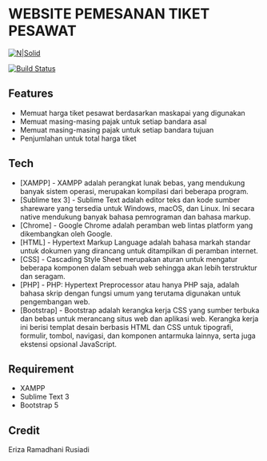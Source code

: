 # WEBSITE PEMESANAN TIKET PESAWAT

[![N|Solid](https://cldup.com/dTxpPi9lDf.thumb.png)](https://nodesource.com/products/nsolid)

[![Build Status](https://travis-ci.org/joemccann/dillinger.svg?branch=master)](https://travis-ci.org/joemccann/dillinger)

## Features
- Memuat harga tiket pesawat berdasarkan maskapai yang digunakan
- Memuat masing-masing pajak untuk setiap bandara asal
- Memuat masing-masing pajak untuk setiap bandara tujuan
- Penjumlahan untuk total harga tiket 

## Tech

- [XAMPP] - XAMPP adalah perangkat lunak bebas, yang mendukung banyak sistem operasi, merupakan kompilasi dari beberapa program.
- [Sublime tex 3] - Sublime Text adalah editor teks dan kode sumber shareware yang tersedia untuk Windows, macOS, dan Linux. Ini secara native mendukung banyak bahasa pemrograman dan bahasa markup.
- [Chrome] - Google Chrome adalah peramban web lintas platform yang dikembangkan oleh Google.
- [HTML] - Hypertext Markup Language adalah bahasa markah standar untuk dokumen yang dirancang untuk ditampilkan di peramban internet.
- [CSS] - Cascading Style Sheet merupakan aturan untuk mengatur beberapa komponen dalam sebuah web sehingga akan lebih terstruktur dan seragam.
- [PHP] - PHP: Hypertext Preprocessor atau hanya PHP saja, adalah bahasa skrip dengan fungsi umum yang terutama digunakan untuk pengembangan web.
- [Bootstrap] - Bootstrap adalah kerangka kerja CSS yang sumber terbuka dan bebas untuk merancang situs web dan aplikasi web. Kerangka kerja ini berisi templat desain berbasis HTML dan CSS untuk tipografi, formulir, tombol, navigasi, dan komponen antarmuka lainnya, serta juga ekstensi opsional JavaScript.

## Requirement
* XAMPP
* Sublime Text 3
* Bootstrap 5

## Credit
Eriza Ramadhani Rusiadi
